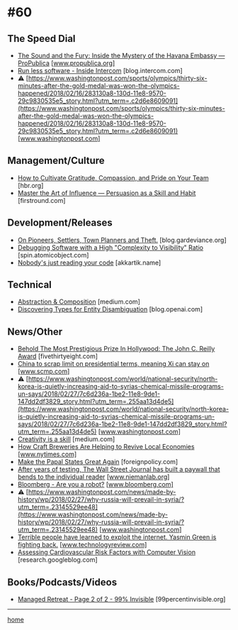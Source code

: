 # #60

## The Speed Dial
* [The Sound and the Fury: Inside the Mystery of the Havana Embassy — ProPublica](https://www.propublica.org/article/diplomats-in-cuba) [www.propublica.org]
* [Run less software - Inside Intercom](https://blog.intercom.com/run-less-software/) [blog.intercom.com]
* &#9888; [https://www.washingtonpost.com/sports/olympics/thirty-six-minutes-after-the-gold-medal-was-won-the-olympics-happened/2018/02/16/283130a8-130d-11e8-9570-29c9830535e5_story.html?utm_term=.c2d6e8609091](https://www.washingtonpost.com/sports/olympics/thirty-six-minutes-after-the-gold-medal-was-won-the-olympics-happened/2018/02/16/283130a8-130d-11e8-9570-29c9830535e5_story.html?utm_term=.c2d6e8609091) [www.washingtonpost.com]

## Management/Culture
* [How to Cultivate Gratitude, Compassion, and Pride on Your Team](https://hbr.org/2018/02/how-to-cultivate-gratitude-compassion-and-pride-on-your-team) [hbr.org]
* [Master the Art of Influence — Persuasion as a Skill and Habit](http://firstround.com/review/master-the-art-of-influence-persuasion-as-a-skill-and-habit/) [firstround.com]

## Development/Releases
* [On Pioneers, Settlers, Town Planners and Theft.](http://blog.gardeviance.org/2015/03/on-pioneers-settlers-town-planners-and.html) [blog.gardeviance.org]
* [Debugging Software with a High "Complexity to Visibility" Ratio](https://spin.atomicobject.com/2018/02/20/high-complexity-low-visibility/) [spin.atomicobject.com]
* [Nobody's just reading your code](http://akkartik.name/post/comprehension) [akkartik.name]

## Technical
* [Abstraction & Composition](https://medium.com/javascript-scene/abstraction-composition-cb2849d5bdd6) [medium.com]
* [Discovering Types for Entity Disambiguation](https://blog.openai.com/discovering-types-for-entity-disambiguation/) [blog.openai.com]

## News/Other
* [Behold The Most Prestigious Prize In Hollywood: The John C. Reilly Award](https://fivethirtyeight.com/features/behold-the-most-prestigious-prize-in-hollywood-the-john-c-reilly-award/) [fivethirtyeight.com]
* [China to scrap limit on presidential terms, meaning Xi can stay on](http://www.scmp.com/news/china/policies-politics/article/2134624/china-will-scrap-limit-presidents-term-meaning-xi) [www.scmp.com]
* &#9888; [https://www.washingtonpost.com/world/national-security/north-korea-is-quietly-increasing-aid-to-syrias-chemical-missile-programs-un-says/2018/02/27/7c6d236a-1be2-11e8-9de1-147dd2df3829_story.html?utm_term=.255aa13d4de5](https://www.washingtonpost.com/world/national-security/north-korea-is-quietly-increasing-aid-to-syrias-chemical-missile-programs-un-says/2018/02/27/7c6d236a-1be2-11e8-9de1-147dd2df3829_story.html?utm_term=.255aa13d4de5) [www.washingtonpost.com]
* [Creativity is a skill](https://medium.com/@mattivahtera/https-medium-com-mattivahtera-creativity-is-a-skill-e1289b241374) [medium.com]
* [How Craft Breweries Are Helping to Revive Local Economies](https://www.nytimes.com/2018/02/27/business/craft-breweries-local-economy.html) [www.nytimes.com]
* [Make the Papal States Great Again](http://foreignpolicy.com/2018/02/21/make-the-papal-states-great-again/) [foreignpolicy.com]
* [After years of testing, The Wall Street Journal has built a paywall that bends to the individual reader](http://www.niemanlab.org/2018/02/after-years-of-testing-the-wall-street-journal-has-built-a-paywall-that-bends-to-the-individual-reader/) [www.niemanlab.org]
* [Bloomberg - Are you a robot?](https://www.bloomberg.com/news/features/2018-02-21/nobody-wants-to-let-google-win-the-war-for-maps-all-over-again) [www.bloomberg.com]
* &#9888; [https://www.washingtonpost.com/news/made-by-history/wp/2018/02/27/why-russia-will-prevail-in-syria/?utm_term=.23145529ee48](https://www.washingtonpost.com/news/made-by-history/wp/2018/02/27/why-russia-will-prevail-in-syria/?utm_term=.23145529ee48) [www.washingtonpost.com]
* [Terrible people have learned to exploit the internet. Yasmin Green is fighting back.](https://www.technologyreview.com/s/610176/terrible-people-have-learned-to-exploit-the-internet-yasmin-green-is-fighting-back/) [www.technologyreview.com]
* [Assessing Cardiovascular Risk Factors with Computer Vision](https://research.googleblog.com/2018/02/assessing-cardiovascular-risk-factors.html) [research.googleblog.com]

## Books/Podcasts/Videos
* [Managed Retreat - Page 2 of 2 - 99% Invisible](https://99percentinvisible.org/episode/managed-retreat/2/) [99percentinvisible.org]
___
[home](index.md)
